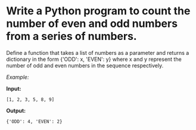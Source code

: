# Write a Python program to count the number of even and odd numbers from a series of numbers.

Define a function that takes a list of numbers as a parameter and returns a dictionary in the form {'ODD': x, 'EVEN': y}
where x and y represent the number of odd and even numbers in the sequence respectively.

_Example:_

**Input:**

`[1, 2, 3, 5, 8, 9]`


**Output:**


`{'ODD': 4, 'EVEN': 2}`